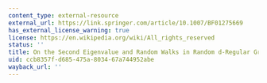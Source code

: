 ```yaml
---
content_type: external-resource
external_url: https://link.springer.com/article/10.1007/BF01275669
has_external_license_warning: true
license: https://en.wikipedia.org/wiki/All_rights_reserved
status: ''
title: On the Second Eigenvalue and Random Walks in Random d-Regular Graphs
uid: ccb8357f-d685-475a-8034-67a744952abe
wayback_url: ''
---
```

